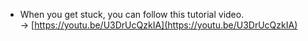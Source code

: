 * When you get stuck, you can follow this tutorial video.  
  -> [https://youtu.be/U3DrUcQzkIA](https://youtu.be/U3DrUcQzkIA)

